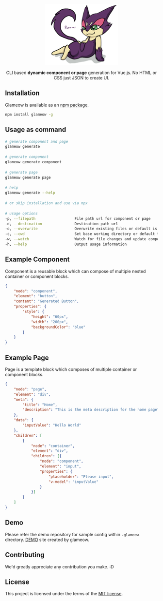 <p align="center">
<a href="https://ajainvivek.github.io/glameow/" target="_blank">
<img alt="Glameow" title="Glameow" src="https://github.com/ajainvivek/glameow/raw/master/assets/logo.png" height="200">
</a>
</p>
<p align="center">CLI based <b>dynamic component or page</b> generation for Vue.js. No HTML or CSS just JSON to create UI.</p>


## Installation

Glameow is available as an [npm package](https://www.npmjs.com/package/glameow).

```sh
npm install glameow -g
```

## Usage as command

```sh
# generate component and page
glameow generate

# generate component
glameow generate component

# generate page
glameow generate page

# help
glameow generate --help

# or skip installation and use via npx

# usage options
-p, --filepath                  File path url for component or page
-d, --destination               Destination path url
-o, --overwrite                 Overwrite existing files or default is false
-c, --cwd                       Set base working directory or default to 'process.cwd()'
-w, --watch                     Watch for file changes and update component/page instantaneously
-h, --help                      Output usage information
```

## Example Component

Component is a reusable block which can compose of multiple nested container or component blocks.

```json
{
    "node": "component",
    "element": "button",
    "content": "Generated Button",
    "properties": {
        "style": {
            "height": "60px",
            "width": "200px",
            "backgroundColor": "blue"
        }
    }
}
```

## Example Page

Page is a template block which composes of multiple container or component blocks.

```json
{
    "node": "page",
    "element": "div",
    "meta": {
        "title": "Home",
        "description": "This is the meta description for the home page"
    },
    "data": {
        "inputValue": "Hello World"
    },
    "children": [
        {
            "node": "container",
            "element": "div",
            "children": [{
                "node": "component",
                "element": "input",
                "properties": {
                    "placeholder": "Please input",
                    "v-model": "inputValue"
                }
            }]
        }
    ]
}
```

## Demo

Please refer the demo repository for sample config within `.glameow` directory. [DEMO](https://glameow.netlify.com/#/) site created by glameow.

## Contributing

We'd greatly appreciate any contribution you make. :D

## License

This project is licensed under the terms of the
[MIT license](https://github.com/ajainvivek/glameow/blob/v1-beta/LICENSE).